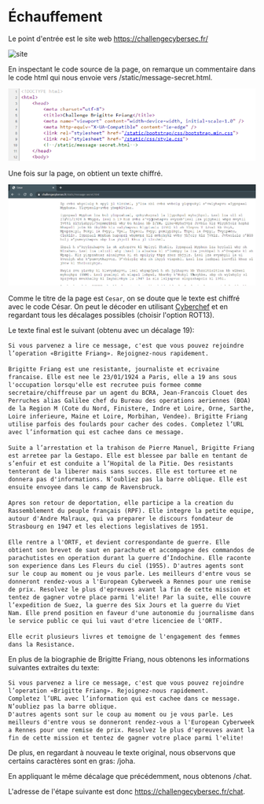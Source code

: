 # Échauffement

Le point d'entrée est le site web https://challengecybersec.fr/

![site](images/introduction.png)

En inspectant le code source de la page, on remarque un commentaire dans le code html qui nous envoie vers /static/message-secret.html.

![code source](images/echauffe_source.png)

Une fois sur la page, on obtient un texte chiffré.

![cesar](images/echauffe_cesar.png)

Comme le titre de la page est `Cesar`, on se doute que le texte est chiffré avec le code César. On peut le décoder en utilisant [Cyberchef](https://gchq.github.io/CyberChef/) et en regardant tous les décalages possibles (choisir l'option ROT13).

Le texte final est le suivant (obtenu avec un décalage 19):

```
Si vous parvenez a lire ce message, c'est que vous pouvez rejoindre l’operation «Brigitte Friang». Rejoignez-nous rapidement.

Brigitte Friang est une resistante, journaliste et ecrivaine francaise. Elle est nee le 23/01/1924 a Paris, elle a 19 ans sous l'occupation lorsqu'elle est recrutee puis formee comme secretaire/chiffreuse par un agent du BCRA, Jean-Francois Clouet des Perruches alias Galilee chef du Bureau des operations aeriennes (BOA) de la Region M (Cote du Nord, Finistere, Indre et Loire, Orne, Sarthe, Loire inferieure, Maine et Loire, Morbihan, Vendee). Brigitte Friang utilise parfois des foulards pour cacher des codes. Completez l’URL avec l’information qui est cachee dans ce message.

Suite a l’arrestation et la trahison de Pierre Manuel, Brigitte Friang est arretee par la Gestapo. Elle est blessee par balle en tentant de s’enfuir et est conduite a l’Hopital de la Pitie. Des resistants tenteront de la liberer mais sans succes. Elle est torturee et ne donnera pas d'informations. N’oubliez pas la barre oblique. Elle est ensuite envoyee dans le camp de Ravensbruck.

Apres son retour de deportation, elle participe a la creation du Rassemblement du peuple français (RPF). Elle integre la petite equipe, autour d'Andre Malraux, qui va preparer le discours fondateur de Strasbourg en 1947 et les elections legislatives de 1951.

Elle rentre a l'ORTF, et devient correspondante de guerre. Elle obtient son brevet de saut en parachute et accompagne des commandos de parachutistes en operation durant la guerre d’Indochine. Elle raconte son experience dans Les Fleurs du ciel (1955). D'autres agents sont sur le coup au moment ou je vous parle. Les meilleurs d'entre vous se donneront rendez-vous a l'European Cyberweek a Rennes pour une remise de prix. Resolvez le plus d'epreuves avant la fin de cette mission et tentez de gagner votre place parmi l'elite! Par la suite, elle couvre l’expedition de Suez, la guerre des Six Jours et la guerre du Viet Nam. Elle prend position en faveur d'une autonomie du journalisme dans le service public ce qui lui vaut d'etre licenciee de l'ORTF.

Elle ecrit plusieurs livres et temoigne de l'engagement des femmes dans la Resistance.
```

En plus de la biographie de Brigitte Friang, nous obtenons les informations suivantes extraites du texte:

```
Si vous parvenez a lire ce message, c'est que vous pouvez rejoindre l’operation «Brigitte Friang». Rejoignez-nous rapidement.
Completez l’URL avec l’information qui est cachee dans ce message.
N’oubliez pas la barre oblique.
D'autres agents sont sur le coup au moment ou je vous parle. Les meilleurs d'entre vous se donneront rendez-vous a l'European Cyberweek a Rennes pour une remise de prix. Resolvez le plus d'epreuves avant la fin de cette mission et tentez de gagner votre place parmi l'elite!
```

De plus, en regardant à nouveau le texte original, nous observons que certains caractères sont en gras: /joha.

En appliquant le même décalage que précédemment, nous obtenons /chat.

L'adresse de l'étape suivante est donc https://challengecybersec.fr/chat.